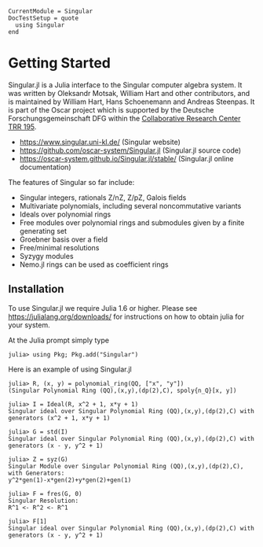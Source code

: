 ```@meta
CurrentModule = Singular
DocTestSetup = quote
  using Singular
end
```

# Getting Started

Singular.jl is a Julia interface to the Singular computer algebra system. It was
written by Oleksandr Motsak, William Hart and other contributors, and is maintained by
William Hart, Hans Schoenemann and Andreas Steenpas. It is part of the Oscar project which is
supported by the Deutsche Forschungsgemeinschaft DFG within the
[Collaborative Research Center TRR 195](https://www.computeralgebra.de/sfb/).

- <https://www.singular.uni-kl.de/> (Singular website)
- <https://github.com/oscar-system/Singular.jl> (Singular.jl source code)
- <https://oscar-system.github.io/Singular.jl/stable/> (Singular.jl online documentation)

The features of Singular so far include:

  - Singular integers, rationals Z/nZ, Z/pZ, Galois fields
  - Multivariate polynomials, including several noncommutative variants
  - Ideals over polynomial rings
  - Free modules over polynomial rings and submodules given by a finite generating set
  - Groebner basis over a field
  - Free/minimal resolutions
  - Syzygy modules
  - Nemo.jl rings can be used as coefficient rings

## Installation

To use Singular.jl we require Julia 1.6 or higher. Please see
<https://julialang.org/downloads/> for instructions on
how to obtain julia for your system.

At the Julia prompt simply type

```
julia> using Pkg; Pkg.add("Singular")
```

Here is an example of using Singular.jl

```jldoctest
julia> R, (x, y) = polynomial_ring(QQ, ["x", "y"])
(Singular Polynomial Ring (QQ),(x,y),(dp(2),C), spoly{n_Q}[x, y])

julia> I = Ideal(R, x^2 + 1, x*y + 1)
Singular ideal over Singular Polynomial Ring (QQ),(x,y),(dp(2),C) with generators (x^2 + 1, x*y + 1)

julia> G = std(I)
Singular ideal over Singular Polynomial Ring (QQ),(x,y),(dp(2),C) with generators (x - y, y^2 + 1)

julia> Z = syz(G)
Singular Module over Singular Polynomial Ring (QQ),(x,y),(dp(2),C), with Generators:
y^2*gen(1)-x*gen(2)+y*gen(2)+gen(1)

julia> F = fres(G, 0)
Singular Resolution:
R^1 <- R^2 <- R^1

julia> F[1]
Singular ideal over Singular Polynomial Ring (QQ),(x,y),(dp(2),C) with generators (x - y, y^2 + 1)
```

